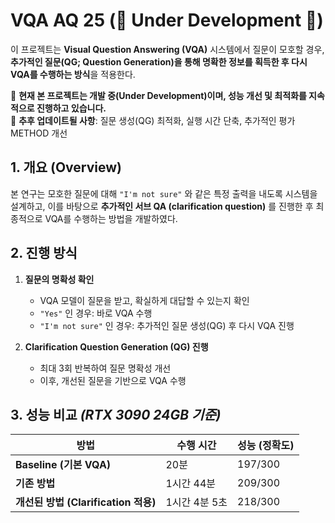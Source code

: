 # VQA AQ 25 (🚧 Under Development 🚧)

이 프로젝트는 **Visual Question Answering (VQA)** 시스템에서 질문이 모호할 경우, **추가적인 질문(QG; Question Generation)을 통해 명확한 정보를 획득한 후 다시 VQA를 수행하는 방식**을 적용한다.

🚀 **현재 본 프로젝트는 개발 중(Under Development)이며, 성능 개선 및 최적화를 지속적으로 진행하고 있습니다.**  
📌 **추후 업데이트될 사항**: 질문 생성(QG) 최적화, 실행 시간 단축, 추가적인 평가 METHOD 개선  

## **1. 개요 (Overview)**
본 연구는 모호한 질문에 대해 `"I'm not sure"` 와 같은 특정 출력을 내도록 시스템을 설계하고, 이를 바탕으로 **추가적인 서브 QA (clarification question)** 를 진행한 후 최종적으로 VQA를 수행하는 방법을 개발하였다.

## **2. 진행 방식**
1. **질문의 명확성 확인**
   - VQA 모델이 질문을 받고, 확실하게 대답할 수 있는지 확인  
   - `"Yes"` 인 경우: 바로 VQA 수행  
   - `"I'm not sure"` 인 경우: 추가적인 질문 생성(QG) 후 다시 VQA 진행  

2. **Clarification Question Generation (QG) 진행**
   - 최대 3회 반복하여 질문 명확성 개선  
   - 이후, 개선된 질문을 기반으로 VQA 수행  

## **3. 성능 비교** *(RTX 3090 24GB 기준)*

| 방법 | 수행 시간 | 성능 (정확도) |
|------|----------|--------------|
| **Baseline (기본 VQA)** | 20분 | 197/300 |
| **기존 방법** | 1시간 44분 | 209/300 |
| **개선된 방법 (Clarification 적용)** | 1시간 4분 5초 | 218/300 |
